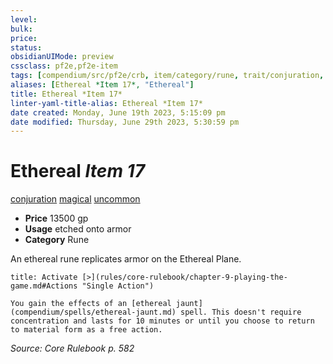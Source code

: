 ```yaml
---
level:
bulk:
price:
status:
obsidianUIMode: preview
cssclass: pf2e,pf2e-item
tags: [compendium/src/pf2e/crb, item/category/rune, trait/conjuration, trait/magical, trait/uncommon]
aliases: [Ethereal *Item 17*, "Ethereal"]
title: Ethereal *Item 17*
linter-yaml-title-alias: Ethereal *Item 17*
date created: Monday, June 19th 2023, 5:15:09 pm
date modified: Thursday, June 29th 2023, 5:30:59 pm
---
```


# Ethereal *Item 17*

[conjuration](rules/traits/conjuration.md) [magical](rules/traits/magical.md) [uncommon](rules/traits/uncommon.md)  

- **Price** 13500 gp
- **Usage** etched onto armor
- **Category** Rune

An ethereal rune replicates armor on the Ethereal Plane.

```ad-embed-ability
title: Activate [>](rules/core-rulebook/chapter-9-playing-the-game.md#Actions "Single Action")

You gain the effects of an [ethereal jaunt](compendium/spells/ethereal-jaunt.md) spell. This doesn't require concentration and lasts for 10 minutes or until you choose to return to material form as a free action.
```

*Source: Core Rulebook p. 582*
